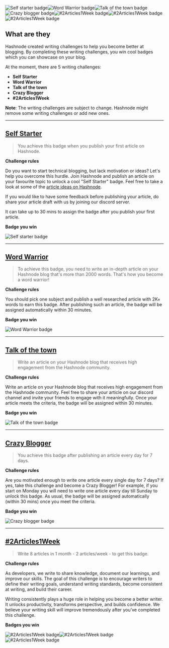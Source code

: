 ![Self starter badge](https://cdn.hashnode.com/res/hashnode/image/upload/v1606151214454/IYXf8TaDx.png)![Word Warrior badge](https://cdn.hashnode.com/res/hashnode/image/upload/v1606151270116/p2KIjUG_M.png)![Talk of the town badge](https://cdn.hashnode.com/res/hashnode/image/upload/v1606151244061/vD8oW8CYl.png)![Crazy blogger badge](https://cdn.hashnode.com/res/hashnode/image/upload/v1606151180541/FTMMSsEiM.png)![#2Articles1Week badge](https://cdn.hashnode.com/res/hashnode/image/upload/v1606151083918/uokJgfCtv.png)![#2Articles1Week badge](https://cdn.hashnode.com/res/hashnode/image/upload/v1606151015730/QpRTH-poK.png)![#2Articles1Week badge](https://cdn.hashnode.com/res/hashnode/image/upload/v1606151051493/17A7qK1xb.png)

## What are they

Hashnode created writing challenges to help you become better at blogging. By completing these writing challenges, you win cool badges which you can showcase on your blog.

At the moment, there are 5 writing challenges:

- **Self Starter**
- **Word Warrior**
- **Talk of the town**
- **Crazy Blogger**
- **#2Articles1Week**

**Note**: The writing challenges are subject to change. Hashnode might remove some writing challenges or add new ones.

---

## [Self Starter](https://hashnode.com/challenge/self-starter)

> You achieve this badge when you publish your first article on Hashnode.

**Challenge rules**

Do you want to start technical blogging, but lack motivation or ideas? Let's help you overcome this hurdle. Join Hashnode and publish an article on your favourite topic to unlock a cool "Self Starter" badge. Feel free to take a look at some of the [article ideas on Hashnode](https://hashnode.com/rfa).

If you would like to have some feedback before publishing your article, do share your article draft with us by joining our discord server.

It can take up to 30 mins to assign the badge after you publish your first article.

**Badge you win**

![Self starter badge](https://cdn.hashnode.com/res/hashnode/image/upload/v1606151214454/IYXf8TaDx.png)

---

## [Word Warrior](https://hashnode.com/challenge/word-warrior)

> To achieve this badge, you need to write an in-depth article on your Hashnode blog that's more than 2000 words. That's how you become a word warrior!

**Challenge rules**

You should pick one subject and publish a well researched article with 2K+ words to earn this badge. After publishing such an article, the badge will be assigned automatically within 30 minutes.

**Badge you win**

![Word Warrior badge](https://cdn.hashnode.com/res/hashnode/image/upload/v1606151270116/p2KIjUG_M.png)

---

## [Talk of the town](https://hashnode.com/challenge/talk-of-the-town)

> Write an article on your Hashnode blog that receives high engagement from the Hashnode community.

**Challenge rules**

Write an article on your Hashnode blog that receives high engagement from the Hashnode community. Feel free to share your article on our discord channel and invite your friends to engage with it meaningfully. Once your article meets the criteria, the badge will be assigned within 30 minutes.

**Badge you win**

![Talk of the town badge](https://cdn.hashnode.com/res/hashnode/image/upload/v1606151244061/vD8oW8CYl.png)

---

## [Crazy Blogger](https://hashnode.com/challenge/crazy-blogger)

> You achieve this badge after publishing an article every day for 7 days.

**Challenge rules**

Are you motivated enough to write one article every single day for 7 days? If yes, take this challenge and become a Crazy Blogger! For example, if you start on Monday you will need to write one article every day till Sunday to unlock this badge. As usual, the badge will be assigned automatically (within 30 mins) once you meet the criteria.

**Badge you win**

![Crazy blogger badge](https://cdn.hashnode.com/res/hashnode/image/upload/v1606151180541/FTMMSsEiM.png)

---

## [#2Articles1Week](https://hashnode.com/challenge/2articles1week)

> Write 8 articles in 1 month - 2 articles/week - to get this badge.

**Challenge rules**

As developers, we write to share knowledge, document our learnings, and improve our skills. The goal of this challenge is to encourage writers to define their writing goals, understand writing standards, become consistent at writing, and build their career.

Writing consistently plays a huge role in helping you become a better writer. It unlocks productivity, transforms perspective, and builds confidence. We believe your writing skill will improve tremendously after you’ve completed this challenge.

**Badges you win**

![#2Articles1Week badge](https://cdn.hashnode.com/res/hashnode/image/upload/v1606151083918/uokJgfCtv.png)![#2Articles1Week badge](https://cdn.hashnode.com/res/hashnode/image/upload/v1606151015730/QpRTH-poK.png)![#2Articles1Week badge](https://cdn.hashnode.com/res/hashnode/image/upload/v1606151051493/17A7qK1xb.png)
